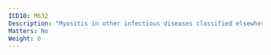 ```yaml
---
ICD10: M632
Description: "Myositis in other infectious diseases classified elsewhere"
Matters: No
Weight: 0
---
```

